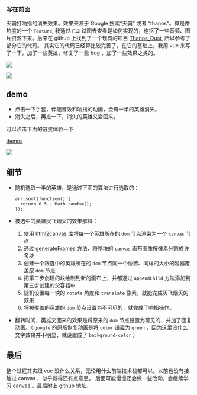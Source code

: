 ### 写在前面

灭霸打响指的消失效果。效果来源于 Google 搜索“灭霸” 或者 “thanos”。算是蹭热度的一个 `Feature`, 我通过 `F12` 试图去查看是如何实现的，也抠了一些音频、图片资源下来。后来在 github 上找到了一个现有的项目 [Thanos_Dust](https://github.com/lichking24/Thanos_Dust), 所以参考了部分它的代码。 其实它的代码已经算比较完善了，在它的基础上，我用 vue 来写了一下，加了一些英雄，修复了一些 bug ，加了一些效果之类的。

![](https://user-gold-cdn.xitu.io/2019/5/4/16a8266169f61670?w=2808&h=1410&f=png&s=1070831)

![](https://user-gold-cdn.xitu.io/2019/5/4/16a8266527ad7ad6?w=2744&h=1400&f=png&s=658305)

## demo

- 点击一下手套，伴随音效和响指的动画，会有一半的英雄消失。
- 消失之后，再点一下，消失的英雄又会回来。

可以点击下面的链接体验一下

[demos](https://yiliang114.github.io/vue-thanos-snap/index.html)

![](https://user-gold-cdn.xitu.io/2019/5/4/16a8275b08db2b4d?w=420&h=267&f=gif&s=1552754)

## 细节

- 随机选取一半的英雄，是通过下面的算法进行选取的：
  ```
  arr.sort(function() {
    return 0.5 - Math.random();
  });
  ```
- 被选中的英雄灰飞烟灭的效果解释：

  1. 使用 [html2canvas](http://html2canvas.hertzen.com/) 库将每一个英雄所在的 `dom` 节点渲染为一个 `canvas` 节点
  2. 通过 [generateFrames](https://github.com/yiliang114/vue-thanos-snap/blob/master/src/components/Main.vue/#L117) 方法，将整块的 `canvas` 画布图像按像素分割成许多块
  3. 创建一个跟选中的英雄所在的 `dom` 节点同一个位置、同样的大小的容器覆盖原 `dom` 节点
  4. 把第二步创建的块绘制到新的画布上，并都通过 `appendChild` 方法添加到第三步创建的父容器中
  5. 随机设置每一块的 `rotate` 角度和 `translate` 像素，就能完成灰飞烟灭的效果
  6. 将被覆盖的英雄的 `dom` 节点设置为不可见的，就完成了响指操作。

- 翻转时间，英雄又回来的效果是将原来的 `dom` 节点设置为可见的，并加了回复动画。（ `google` 的原版恢复动画是将 `color` 设置为 `green` ，因为这里没什么文字效果并不明显，就设置成了 `background-color` ）

## 最后

整个过程其实跟 vue 没什么关系，无论用什么前端技术栈都可以。以前也没有接触过 canvas ，似乎觉得还有点意思， 后面可能慢慢还会做一些改动，会继续学习 canvas 。最后附上[ github 地址](https://github.com/yiliang114/vue-thanos-snap).
